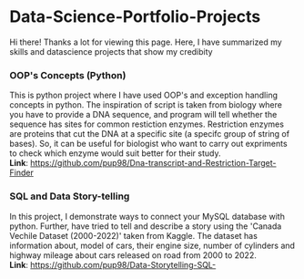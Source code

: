 # Data-Science-Portfolio-Projects

Hi there! Thanks a lot for viewing this page. Here, I have summarized my skills and datascience projects that show my credibity

### OOP's Concepts (Python)
This is python project where I have used OOP's and exception handling concepts in python. The inspiration of script is taken from biology
where you have to provide a DNA sequence, and program will tell whether the sequence has sites for common restiction enzymes. Restriction enzymes are proteins that cut the DNA at a specific site (a specifc group of string of bases). So, it can be useful for biologist who want to carry out expriments to check which enzyme would suit better for their study. <br />
__Link__: https://github.com/pup98/Dna-transcript-and-Restriction-Target-Finder

### SQL and Data Story-telling
In this project, I demonstrate ways to connect your MySQL database with python. Further, have tried to tell and describe a story using 
the 'Canada Vechile Dataset (2000-2022)' taken from Kaggle. The dataset has information about, model of cars, their engine size, 
number of cylinders and highway mileage about cars released on road from 2000 to 2022. <br />
__Link__: https://github.com/pup98/Data-Storytelling-SQL-
